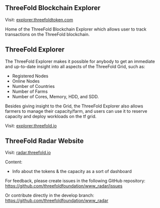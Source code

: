 ## ThreeFold Blockchain Explorer
Visit:
[explorer.threefoldtoken.com](https://explorer.threefoldtoken.com)

Home of the ThreeFold Blockchain Explorer which allows user to track transactions on the ThreeFold blockchain.

## ThreeFold Explorer

The ThreeFold Explorer makes it possible for anybody to get an immediate and up-to-date insight into all aspects of the ThreeFold Grid, such as:
- Registered Nodes
- Online Nodes
- Number of Countries
- Number of Farms
- Number of Cores, Memory, HDD, and SDD.

Besides giving insight to the Grid, the ThreeFold Explorer also allows farmers to manage their capacity/farm, and users can use it to reserve capacity and deploy workloads on the tf grid.

Visit:
[explorer.threefold.io](https://explorer.grid.tf/)

## ThreeFold Radar Website

Visit:
[radar.threefold.io](https://radar.threefold.io/)

Content:
- Info about the tokens & the capacity as a sort of dashboard


For feedback, please create issues in the following GitHub repository:
https://github.com/threefoldfoundation/www_radar/issues

Or contribute directly in the develop branch:
https://github.com/threefoldfoundation/www_radar

